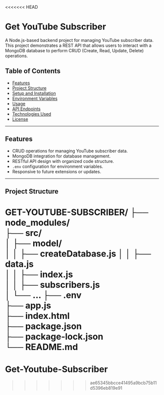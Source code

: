 <<<<<<< HEAD
# Get YouTube Subscriber

A Node.js-based backend project for managing YouTube subscriber data. This project demonstrates a REST API that allows users to interact with a MongoDB database to perform CRUD (Create, Read, Update, Delete) operations.

## Table of Contents

- [Features](#features)
- [Project Structure](#project-structure)
- [Setup and Installation](#setup-and-installation)
- [Environment Variables](#environment-variables)
- [Usage](#usage)
- [API Endpoints](#api-endpoints)
- [Technologies Used](#technologies-used)
- [License](#license)

---

## Features

- CRUD operations for managing YouTube subscriber data.
- MongoDB integration for database management.
- RESTful API design with organized code structure.
- `.env` configuration for environment variables.
- Responsive to future extensions or updates.

---

## Project Structure

GET-YOUTUBE-SUBSCRIBER/
├── node_modules/            
├── src/                     
│   ├── model/               
│   │   ├── createDatabase.js 
│   │   ├── data.js            
│   │   ├── index.js          
│   │   ├── subscribers.js    
│   └── ...
├── .env                    
├── app.js                  
├── index.html              
├── package.json            
├── package-lock.json        
└── README.md
=======
# Get-Youtube-Subscriber
>>>>>>> ae65345bbcce41495a9bcb75b11d5396eb819e91
